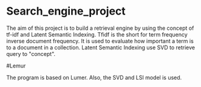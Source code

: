 # Search_engine_project

The aim of this project is to build a retrieval engine by using the concept of tf-idf and Latent
Semantic Indexing. Tfidf is the short for term frequency inverse document frequency. It is used
to evaluate how important a term is to a document in a collection. Latent Semantic Indexing use
SVD to retrieve query to "concept".

#Lemur

The program is based on Lumer. Also, the SVD and LSI model is used.
